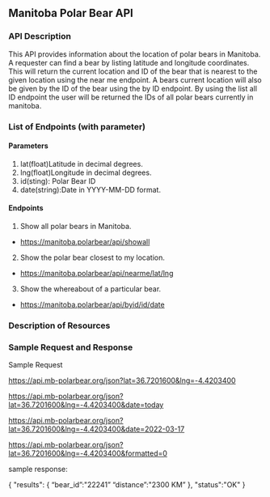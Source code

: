 ## **Manitoba Polar Bear API**

### **API Description**
This API provides information about the location of polar bears in Manitoba. A requester can find a bear by listing latitude and longitude coordinates. This will return the current location and ID of the bear that is nearest to the given location using the near me endpoint. A bears current location will also be given by the ID of the bear using the by ID endpoint. By using the list all ID endpoint the user will be returned the IDs of all polar bears currently in manitoba.

### **List of Endpoints (with parameter)**

#### Parameters
1. lat(float)Latitude in decimal degrees. 
2. lng(float)Longitude in decimal degrees.
3. id(sting): Polar Bear ID
4. date(string):Date in YYYY-MM-DD format.

#### Endpoints
1. Show all polar bears in Manitoba.
 * https://manitoba.polarbear/api/showall
2. Show the polar bear closest to my location.
 * https://manitoba.polarbear/api/nearme/lat/lng
3. Show the whereabout of a particular bear.
 * https://manitoba.polarbear/api/byid/id/date

### **Description of Resources**

### **Sample Request and Response**

Sample Request

https://api.mb-polarbear.org/json?lat=36.7201600&lng=-4.4203400

https://api.mb-polarbear.org/json?lat=36.7201600&lng=-4.4203400&date=today

https://api.mb-polarbear.org/json?lat=36.7201600&lng=-4.4203400&date=2022-03-17

https://api.mb-polarbear.org/json?lat=36.7201600&lng=-4.4203400&formatted=0


sample response:

{
      "results":
      {
       “bear_id”:"22241”
       “distance”:"2300 KM”
      },
       "status":"OK"
    }
